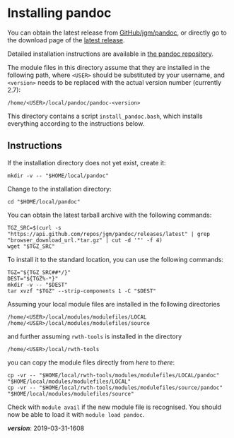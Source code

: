 # Installing pandoc

You can obtain the latest release from [GitHub/jgm/pandoc](https://github.com/jgm/pandoc),
or directly go to the download page of the [latest release](https://github.com/jgm/pandoc/releases/latest).

Detailed installation instructions are available in [the pandoc repository](https://github.com/jgm/pandoc/blob/master/INSTALL.md).

The module files in this directory assume that they are installed in the following path,
where `<USER>` should be substituted by your username, 
and `<version>` needs to be replaced with the actual version number (currently 2.7):
```
/home/<USER>/local/pandoc/pandoc-<version>
```

This directory contains a script `install_pandoc.bash`, which installs everything according to the instructions below.

## Instructions

If the installation directory does not yet exist, create it:
```
mkdir -v -- "$HOME/local/pandoc"
```

Change to the installation directory:
```
cd "$HOME/local/pandoc"
```

You can obtain the latest tarball archive with the following commands:
```
TGZ_SRC=$(curl -s "https://api.github.com/repos/jgm/pandoc/releases/latest" | grep "browser_download_url.*tar.gz" | cut -d '"' -f 4)
wget "$TGZ_SRC"
```

To install it to the standard location, you can use the following commands:
```
TGZ="${TGZ_SRC##*/}"
DEST="${TGZ%-*}"
mkdir -v -- "$DEST"
tar xvzf "$TGZ" --strip-components 1 -C "$DEST"
```

Assuming your local module files are installed in the following directories
```
/home/<USER>/local/modules/modulefiles/LOCAL
/home/<USER>/local/modules/modulefiles/source
```

and further assuming `rwth-tools` is installed in the directory
```
/home/<USER>/local/rwth-tools
```

you can copy the module files directly from *here* to *there*:
```
cp -vr -- "$HOME/local/rwth-tools/modules/modulefiles/LOCAL/pandoc" "$HOME/local/modules/modulefiles/LOCAL"
cp -vr -- "$HOME/local/rwth-tools/modules/modulefiles/source/pandoc" "$HOME/local/modules/modulefiles/source"
```

Check with `module avail` if the new module file is recognised.
You should now be able to load it with `module load pandoc`.

___version___: 2019-03-31-1608


